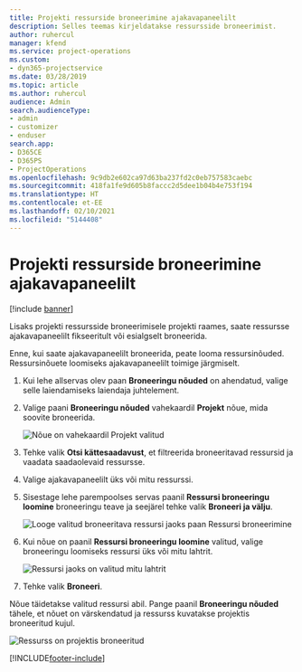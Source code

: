 ```yaml
---
title: Projekti ressurside broneerimine ajakavapaneelilt
description: Selles teemas kirjeldatakse ressursside broneerimist.
author: ruhercul
manager: kfend
ms.service: project-operations
ms.custom:
- dyn365-projectservice
ms.date: 03/28/2019
ms.topic: article
ms.author: ruhercul
audience: Admin
search.audienceType:
- admin
- customizer
- enduser
search.app:
- D365CE
- D365PS
- ProjectOperations
ms.openlocfilehash: 9c9db2e602ca97d63ba237fd2c0eb757583caebc
ms.sourcegitcommit: 418fa1fe9d605b8faccc2d5dee1b04b4e753f194
ms.translationtype: HT
ms.contentlocale: et-EE
ms.lasthandoff: 02/10/2021
ms.locfileid: "5144408"
---
```

# <a name="use-the-schedule-board-to-book-project-resources"></a>Projekti ressurside broneerimine ajakavapaneelilt

[!include [banner](../includes/psa-now-project-operations.md)]

Lisaks projekti ressursside broneerimisele projekti raames, saate ressursse ajakavapaneelilt fikseeritult või esialgselt broneerida.

Enne, kui saate ajakavapaneelilt broneerida, peate looma ressursinõuded. Ressursinõuete loomiseks ajakavapaneelilt toimige järgmiselt.

1. Kui lehe allservas olev paan **Broneeringu nõuded** on ahendatud, valige selle laiendamiseks laiendaja juhtelement.
2. Valige paani **Broneeringu nõuded** vahekaardil **Projekt** nõue, mida soovite broneerida.

    ![Nõue on vahekaardil Projekt valitud](media/Resource-Management-image73.png)

3. Tehke valik **Otsi kättesaadavust**, et filtreerida broneeritavad ressursid ja vaadata saadaolevaid ressursse. 
4. Valige ajakavapaneelilt üks või mitu ressurssi. 
5. Sisestage lehe parempoolses servas paanil **Ressursi broneeringu loomine** broneeringu teave ja seejärel tehke valik **Broneeri ja välju**.

    ![Looge valitud broneeritava ressursi jaoks paan Ressursi broneerimine](media/Resource-Management-image74.png)

6. Kui nõue on paanil **Ressursi broneeringu loomine** valitud, valige broneeringu loomiseks ressursi üks või mitu lahtrit.

    ![Ressursi jaoks on valitud mitu lahtrit](media/Resource-Management-image75.png)

7. Tehke valik **Broneeri**.

Nõue täidetakse valitud ressursi abil. Pange paanil **Broneeringu nõuded** tähele, et nõuet on värskendatud ja ressurss kuvatakse projektis broneeritud kujul.

![Ressurss on projektis broneeritud](media/Resource-Management-image76.png)


[!INCLUDE[footer-include](../includes/footer-banner.md)]